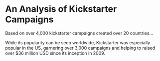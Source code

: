 # An Analysis of Kickstarter Campaigns
Based on over 4,000 kickstarter campaigns created over 20 countries...

While its popularity can be seen worldwide, Kickstarter was especially popular in the US, garnering over 3,000 campaigns and helping to raised over $36 million USD since its inception in 2009. 


